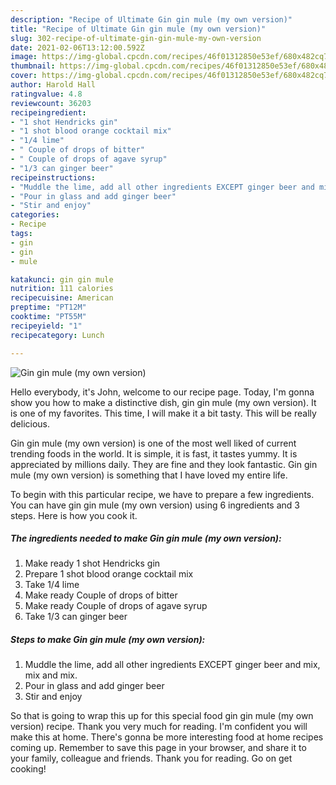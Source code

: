 ```yaml
---
description: "Recipe of Ultimate Gin gin mule (my own version)"
title: "Recipe of Ultimate Gin gin mule (my own version)"
slug: 302-recipe-of-ultimate-gin-gin-mule-my-own-version
date: 2021-02-06T13:12:00.592Z
image: https://img-global.cpcdn.com/recipes/46f01312850e53ef/680x482cq70/gin-gin-mule-my-own-version-recipe-main-photo.jpg
thumbnail: https://img-global.cpcdn.com/recipes/46f01312850e53ef/680x482cq70/gin-gin-mule-my-own-version-recipe-main-photo.jpg
cover: https://img-global.cpcdn.com/recipes/46f01312850e53ef/680x482cq70/gin-gin-mule-my-own-version-recipe-main-photo.jpg
author: Harold Hall
ratingvalue: 4.8
reviewcount: 36203
recipeingredient:
- "1 shot Hendricks gin"
- "1 shot blood orange cocktail mix"
- "1/4 lime"
- " Couple of drops of bitter"
- " Couple of drops of agave syrup"
- "1/3 can ginger beer"
recipeinstructions:
- "Muddle the lime, add all other ingredients EXCEPT ginger beer and mix, mix and mix."
- "Pour in glass and add ginger beer"
- "Stir and enjoy"
categories:
- Recipe
tags:
- gin
- gin
- mule

katakunci: gin gin mule 
nutrition: 111 calories
recipecuisine: American
preptime: "PT12M"
cooktime: "PT55M"
recipeyield: "1"
recipecategory: Lunch

---
```



![Gin gin mule (my own version)](https://img-global.cpcdn.com/recipes/46f01312850e53ef/680x482cq70/gin-gin-mule-my-own-version-recipe-main-photo.jpg)

Hello everybody, it's John, welcome to our recipe page. Today, I'm gonna show you how to make a distinctive dish, gin gin mule (my own version). It is one of my favorites. This time, I will make it a bit tasty. This will be really delicious.



Gin gin mule (my own version) is one of the most well liked of current trending foods in the world. It is simple, it is fast, it tastes yummy. It is appreciated by millions daily. They are fine and they look fantastic. Gin gin mule (my own version) is something that I have loved my entire life.


To begin with this particular recipe, we have to prepare a few ingredients. You can have gin gin mule (my own version) using 6 ingredients and 3 steps. Here is how you cook it.

<!--inarticleads1-->

##### The ingredients needed to make Gin gin mule (my own version):

1. Make ready 1 shot Hendricks gin
1. Prepare 1 shot blood orange cocktail mix
1. Take 1/4 lime
1. Make ready  Couple of drops of bitter
1. Make ready  Couple of drops of agave syrup
1. Take 1/3 can ginger beer




<!--inarticleads2-->

##### Steps to make Gin gin mule (my own version):

1. Muddle the lime, add all other ingredients EXCEPT ginger beer and mix, mix and mix.
1. Pour in glass and add ginger beer
1. Stir and enjoy




So that is going to wrap this up for this special food gin gin mule (my own version) recipe. Thank you very much for reading. I'm confident you will make this at home. There's gonna be more interesting food at home recipes coming up. Remember to save this page in your browser, and share it to your family, colleague and friends. Thank you for reading. Go on get cooking!
